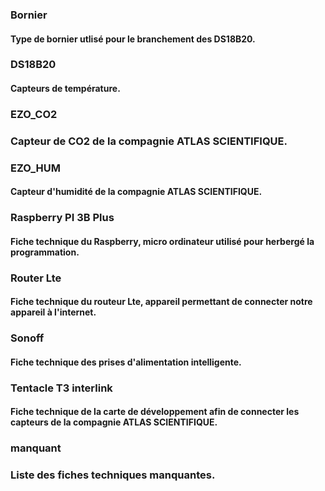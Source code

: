 ### Bornier
#### Type de bornier utlisé pour le branchement des DS18B20.

### DS18B20
#### Capteurs de température.

### EZO_CO2
### Capteur de CO2 de la compagnie ATLAS SCIENTIFIQUE.

### EZO_HUM
#### Capteur d'humidité de la compagnie ATLAS SCIENTIFIQUE.

### Raspberry PI 3B Plus
#### Fiche technique du Raspberry, micro ordinateur utilisé pour herbergé la programmation.

### Router Lte
#### Fiche technique du routeur Lte, appareil permettant de connecter notre appareil à l'internet.

### Sonoff
#### Fiche technique des prises d'alimentation intelligente.

### Tentacle T3 interlink
#### Fiche technique de la carte de développement afin de connecter les capteurs de la compagnie ATLAS SCIENTIFIQUE.

### manquant
### Liste des fiches techniques manquantes.
